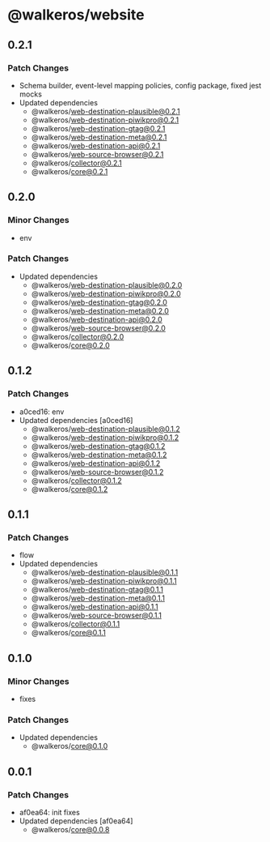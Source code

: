 # @walkeros/website

## 0.2.1

### Patch Changes

- Schema builder, event-level mapping policies, config package, fixed jest mocks
- Updated dependencies
  - @walkeros/web-destination-plausible@0.2.1
  - @walkeros/web-destination-piwikpro@0.2.1
  - @walkeros/web-destination-gtag@0.2.1
  - @walkeros/web-destination-meta@0.2.1
  - @walkeros/web-destination-api@0.2.1
  - @walkeros/web-source-browser@0.2.1
  - @walkeros/collector@0.2.1
  - @walkeros/core@0.2.1

## 0.2.0

### Minor Changes

- env

### Patch Changes

- Updated dependencies
  - @walkeros/web-destination-plausible@0.2.0
  - @walkeros/web-destination-piwikpro@0.2.0
  - @walkeros/web-destination-gtag@0.2.0
  - @walkeros/web-destination-meta@0.2.0
  - @walkeros/web-destination-api@0.2.0
  - @walkeros/web-source-browser@0.2.0
  - @walkeros/collector@0.2.0
  - @walkeros/core@0.2.0

## 0.1.2

### Patch Changes

- a0ced16: env
- Updated dependencies [a0ced16]
  - @walkeros/web-destination-plausible@0.1.2
  - @walkeros/web-destination-piwikpro@0.1.2
  - @walkeros/web-destination-gtag@0.1.2
  - @walkeros/web-destination-meta@0.1.2
  - @walkeros/web-destination-api@0.1.2
  - @walkeros/web-source-browser@0.1.2
  - @walkeros/collector@0.1.2
  - @walkeros/core@0.1.2

## 0.1.1

### Patch Changes

- flow
- Updated dependencies
  - @walkeros/web-destination-plausible@0.1.1
  - @walkeros/web-destination-piwikpro@0.1.1
  - @walkeros/web-destination-gtag@0.1.1
  - @walkeros/web-destination-meta@0.1.1
  - @walkeros/web-destination-api@0.1.1
  - @walkeros/web-source-browser@0.1.1
  - @walkeros/collector@0.1.1
  - @walkeros/core@0.1.1

## 0.1.0

### Minor Changes

- fixes

### Patch Changes

- Updated dependencies
  - @walkeros/core@0.1.0

## 0.0.1

### Patch Changes

- af0ea64: init fixes
- Updated dependencies [af0ea64]
  - @walkeros/core@0.0.8
